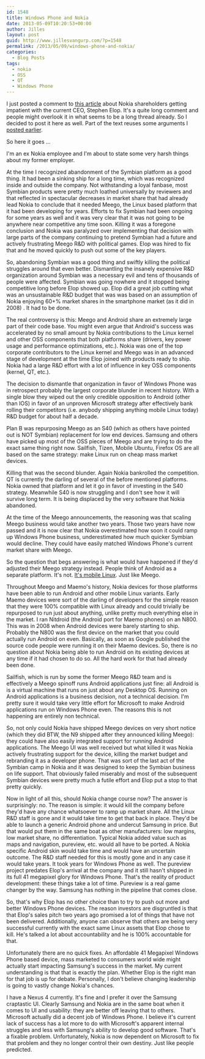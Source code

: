 ```yaml
---
id: 1548
title: Windows Phone and Nokia
date: 2013-05-09T10:20:53+00:00
author: Jilles
layout: post
guid: http://www.jillesvangurp.com/?p=1548
permalink: /2013/05/09/windows-phone-and-nokia/
categories:
  - Blog Posts
tags:
  - nokia
  - OSS
  - QT
  - Windows Phone
---
```

I just posted a comment to [this article](http://www.zdnet.com/nokia-investors-patience-wearing-thin-ceo-says-windows-phone-to-the-bitter-end-no-plan-b-7000015011/) about Nokia shareholders getting impatient with the current CEO, Stephen Elop. It's a quite long comment and people might overlook it in what seems to be a long thread already. So I decided to post it here as well. Part of the text reuses some arguments I [posted earlier](https://www.jillesvangurp.com/2013/03/29/mobile-linux/).

So here it goes ...
<!--more-->

I'm an ex Nokia employee and I'm about to state some very harsh things about my former employer. 

At the time I recognized abandonment of the Symbian platform as a good thing. It had been a sinking ship for a long time, which was recognized inside and outside the company. Not withstanding a loyal fanbase, most Symbian products were pretty much loathed universally by reviewers and that reflected in spectacular decreases in market share that had already lead Nokia to conclude that it needed Meego, the Linux based platform that it had been developing for years. Efforts to fix Symbian had been ongoing for some years as well and it was very clear that it was not going to be anywhere near competitive any time soon. Killing it was a foregone conclusion and Nokia was paralyzed over implementing that decision with large parts of the company continuing to pretend Symbian had a future and actively frustrating Meego R&D with political games. Elop was hired to fix that and he moved quickly to push out some of the key players. 

So, abandoning Symbian was a good thing and swiftly killing the political struggles around that even better. Dismantling the insanely expensive R&D organization around Symbian was a necessary evil and tens of thousands of people were affected. Symbian was going nowhere and it stopped being competitive long before Elop showed up. Elop did a great job cutting what was an unsustainable R&D budget that was was based on an assumption of Nokia enjoying 60+% market shares in the smartphone market (as it did in 2008) . It had to be done.

The real controversy is this: Meego and Android share an extremely large part of their code base. You might even argue that Android's success was accelerated by no small amount by Nokia contributions to the Linux kernel and other OSS components that both platforms share (drivers, key power usage and performance optimizations, etc.). Nokia was one of the top corporate contributors to the Linux kernel and Meego was in an advanced stage of development at the time Elop joined with products ready to ship. Nokia had a large R&D effort with a lot of influence in key OSS components (kernel, QT, etc.). 

The decision to dismantle that organization in favor of Windows Phone was in retrospect probably the largest corporate blunder in recent history. With a single blow they wiped out the only credible opposition to Android (other than IOS) in favor of an unproven Microsoft strategy after effectively bank rolling their competitors (i.e. anybody shipping anything mobile Linux today) R&D budget for about half a decade.

Plan B was repurposing Meego as an S40 (which as others have pointed out is NOT Symbian) replacement for low end devices. Samsung and others have picked up most of the OSS pieces of Meego and are trying to do the exact same thing right now. Sailfish, Tizen, Mobile Ubuntu, Firefox OS are all based on the same strategy: make Linux run on cheap mass market devices. 

Killing that was the second blunder. Again Nokia bankrolled the competition. QT is currently the darling of several of the before mentioned platforms. Nokia owned that platform and let it go in favor of investing in the S40 strategy. Meanwhile S40 is now struggling and I don't see how it will survive long term. It is being displaced by the very software that Nokia abandoned. 

At the time of the Meego announcements, the reasoning was that scaling Meego business would take another two years. Those two years have now passed and it is now clear that Nokia overestimated how soon it could ramp up Windows Phone business, underestimated how much quicker Symbian would decline. They could have easily matched Windows Phone's current market share with Meego. 

So the question that begs answering is what would have happened if they'd adjusted their Meego strategy instead. People think of Android as a separate platform. It's not. [It's mobile Linux](https://www.jillesvangurp.com/2013/03/29/mobile-linux/). Just like Meego. 

Throughout Meego and Maemo's history, Nokia devices for those platforms have been able to run Android and other mobile Linux variants. Early Maemo devices were sort of the darling of developers for the simple reason that they were 100% compatible with Linux already and could trivially be repurposed to run just about anything, unlike pretty much everything else in the market. I ran Nitdroid (the Android port for Maemo phones) on an N800. This was in 2008 when Android devices were barely starting to ship. Probably the N800 was the first device on the market that you could actually run Android on even. Basically, as soon as Google published the source code people were running it on their Maemo devices. So, there is no question about Nokia being able to run Android on its existing devices at any time if it had chosen to do so. All the hard work for that had already been done.

Sailfish, which is run by some the former Meego R&D team and is effectively a Meego spinoff runs Android applications just fine: all Android is is a virtual machine that runs on just about any Desktop OS. Running on Android applications is a business decision, not a technical decision. I'm pretty sure it would take very little effort for Microsoft to make Android applications run on Windows Phone even. The reasons this is not happening are entirely non technical.

So, not only could Nokia have shipped Meego devices on very short notice (which they did BTW, the N9 shipped after they announced killing Meego): they could have also easily integrated support for running Android applications. The Meego UI was well received but what killed it was Nokia actively frustrating support for the device, killing the market budget and rebranding it as a developer phone. That was sort of the last act of the Symbian camp in Nokia and it was designed to keep the Symbian business on life support. That obviously failed miserably and most of the subsequent Symbian devices were pretty much a futile effort and Elop put a stop to that pretty quickly.

Now in light of all this, should Nokia change course now? The answer is surprisingly: no. The reason is simple: it would kill the company before they'd have any chance whatsoever to ramp up market share. All the Linux R&D staff is gone and it would take time to get that back in place. They'd be able to launch a generic Android phone and undercut Samsung in price. But that would put them in the same boat as other manufacturers: low margins, low market share, no differentiation. Typical Nokia added value such as maps and navigation, pureview, etc. would all have to be ported. A Nokia specific Android skin would take time and would have an uncertain outcome. The R&D staff needed for this is mostly gone and in any case it would take years. It took years for Windows Phone as well. The pureview project predates Elop's arrival at the company and it still hasn't shipped in its full 41 megapixel glory for Windows Phone. That's the reality of product development: these things take a lot of time. Pureview is a real game changer by the way. Samsung has nothing in the pipeline that comes close.

So, that's why Elop has no other choice than to try to push out more and better Windows Phone devices. The reason investors are disgruntled is that that Elop's sales pitch two years ago promised a lot of things that have not been delivered. Additionally, anyone can observe that others are being very successful currently with the exact same Linux assets that Elop chose to kill. He's talked a lot about accountability and he is 100% accountable for that.

Unfortunately there are no quick fixes. An affordable 41 Megapixel Windows Phone based device, mass marketed to consumers world wide might actually start impacting Samsung's success in the market. My current understanding is that that is exactly the plan. Whether Elop is the right man for that job is up for debate. Personally, I don't believe changing leadership is going to vastly change Nokia's chances.

I have a Nexus 4 currently. It's fine and I prefer it over the Samsung craptastic UI. Clearly Samsung and Nokia are in the same boat when it comes to UI and usability: they are better off leaving that to others. Microsoft actually did a decent job of Windows Phone. I believe it's current lack of success has a lot more to do with Microsoft's apparent internal struggles and less with Samsung's ability to develop good software. That's a fixable problem.  Unfortunately, Nokia is now dependent on Microsoft to fix that problem and they no longer control their own destiny. Just like people predicted. 